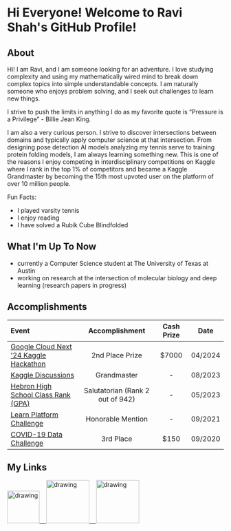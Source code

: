 # Hi Everyone! Welcome to Ravi Shah's GitHub Profile!

## About
Hi! I am Ravi, and I am someone looking for an adventure. I love studying complexity and using my mathematically wired mind to break down complex topics into simple understandable concepts. I am naturally someone who enjoys problem solving, and I seek out challenges to learn new things. 

I strive to push the limits in anything I do as my favorite quote is “Pressure is a Privilege” - Billie Jean King.

I am also a very curious person. I strive to discover intersections between domains and typically apply computer science at that intersection. From designing pose detection AI models analyzing my tennis serve to training protein folding models, I am always learning something new. This is one of the reasons I enjoy competing in interdisciplinary competitions on Kaggle where I rank in the top 1% of competitors and became a Kaggle Grandmaster by becoming the 15th most upvoted user on the platform of over 10 million people. 

Fun Facts:
- I played varsity tennis
- I enjoy reading
- I have solved a Rubik Cube Blindfolded 

## What I'm Up To Now
- currently a Computer Science student at The University of Texas at Austin
- working on research at the intersection of molecular biology and deep learning (research papers in progress)

## Accomplishments

| Event | Accomplishment | Cash Prize | Date |
| :--- | :---: | :---: | :---: |
|  [Google Cloud Next '24 Kaggle Hackathon](https://www.kaggle.com/competitions/next-2024-hackathon/discussion/492773) | 2nd Place Prize | $7000 | 04/2024 |
| [Kaggle Discussions]([https://www.kaggle.com/ravishah1/discussion](https://kaggle.com/ravishah1/discussion?orderBy=votes)) | Grandmaster | - | 08/2023 |
| [Hebron High School Class Rank (GPA)](https://www.hebronhawkeye.com/feature/2023/05/15/salutatorian-shah/) | Salutatorian (Rank 2 out of 942) | - | 05/2023 |
| [Learn Platform Challenge](https://www.kaggle.com/c/learnplatform-covid19-impact-on-digital-learning/discussion/287019) | Honorable Mention | - | 09/2021 |
| [COVID-19 Data Challenge](https://mexico.ucsd.edu/initiatives/border-solutions/data-challenge.html) | 3rd Place | $150 | 09/2020 |

## My Links
<a href="https://www.kaggle.com/ravishah1"><img src="https://res.cloudinary.com/importdata/image/upload/v1595012924/kaggle_ksaktb.png" alt="drawing" width="75"/>&nbsp;&nbsp;&nbsp;&nbsp;<a href="https://www.linkedin.com/in/ravi-n-shah1/"><img src="https://res.cloudinary.com/importdata/image/upload/v1595012354/linkedin_t9qiwy.png" alt="drawing" width="100"/>&nbsp;&nbsp;&nbsp;&nbsp;<a href="https://www.youtube.com/channel/UCThBxoYMyrScoo22x2c02kQ"><img src="https://res.cloudinary.com/importdata/image/upload/v1595012354/yt_logo_jjgys4.png" alt="drawing" width="100"/>

<!--
**RaviShah1/ravishah1** is a ✨ _special_ ✨ repository because its `README.md` (this file) appears on your GitHub profile.

Here are some ideas to get you started:

- 🔭 I’m currently working on ...
- 🌱 I’m currently learning ...
- 👯 I’m looking to collaborate on ...
- 🤔 I’m looking for help with ...
- 💬 Ask me about ...
- 📫 How to reach me: ...
- 😄 Pronouns: ...
- ⚡ Fun fact: ...
-->
